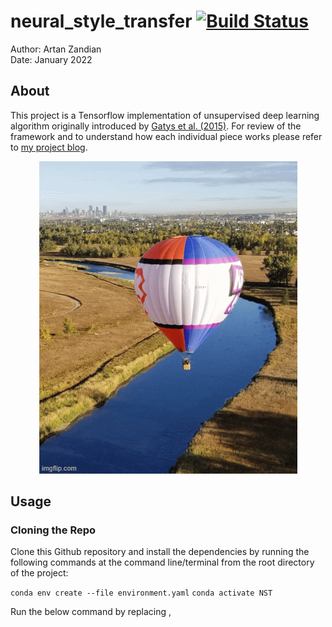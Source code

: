 # neural_style_transfer [![Build Status](https://github.com/anishathalye/neural-style/workflows/CI/badge.svg)](https://github.com/anishathalye/neural-style/actions?query=workflow%3ACI)
Author: Artan Zandian  
Date: January 2022

## About
This project is a Tensorflow implementation of unsupervised deep learning algorithm originally introduced by [Gatys et al. (2015)](https://arxiv.org/abs/1508.06576). For review of the framework and to understand how each individual piece works please refer to [my project blog](https://artanzand.github.io//neural-style-transfer/).
<p align="center">
  <img src="https://github.com/artanzand/neural_style_transfer/blob/main/examples/balloon_style.gif" />
</p>

## Usage
### Cloning the Repo
Clone this Github repository and install the dependencies by running the following commands at the command line/terminal from the root directory of the project:

`conda env create --file environment.yaml`
`conda activate NST`

Run the below command by replacing <content image>, <style image> and <save directory>.
`python stylize.py --content <content image> --style <style image> --save <save directory> --similarity <balanced> --epochs <num epochs>`

Run `python stylize.py --help` to see a list of all options and input type details.  
  
Two optional arguments of --similarity (default "balanced") and --epochs (default 500) control the similarity to either of input photos and number of iternations respectively. 
For a 512×680 pixel content file, 1000 iterations take 75 seconds on an Nvidia Jetson Nano 2GB, or 75 minutes on an Intel Core i5-8250U. Due to the speedup using a GPU is highly recommended.

### Using NVIDIA Docker  
Do you have access to an NVIDIA Jetson product? 
docker run docker.io/artanzandian/keras:0.1.0 




## Example




## Parameters




## Requirements

### Neural Network Model and Weights



### Dependencies  

A complete list of dependencies is available
[here](https://github.com/artanzand/neural_style_transfer/blob/main/environment.yaml).
<br>- python=3.9
<br>- tensorflow=2.6
<br>- keras=2.6
<br>- docopt=0.6.1
<br>- pillow=8.4.0


## Related Project


## License



## References
Gatys, Leon A., Ecker, Alexander S. and Bethge, Matthias. "A Neural Algorithm of Artistic Style.." CoRR abs/1508.06576 (2015): [link to paper](https://arxiv.org/abs/1508.06576)    
Athalye A., athalye2015neuralstyle, "Neural Style" (2015): [Repository](https://github.com/anishathalye/neural-style)   

[DeepLearning.ai](https://www.deeplearning.ai/) Deep Learning Specialization lecture notes 

